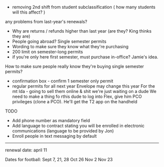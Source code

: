 - removing 2nd shift from student subclassification
( how many students will this affect? )

any problems from last-year's renewals?

- Why are returns / refunds higher than last year (are they? King thinks they are)
- People going abroad? Single semester permits
- Wording to make sure they know what they're purchasing
- 200 limit on semester-long permits
- if you're only here first semester, must purchase in-office? Jamie's idea.

How to make sure people really know they're buying single semester permits?
- confirmation box - confirm 1 semester only permit
- regular permits for all next year
Envelope may change this year
For the mt Ida - going to sell them online & shit we're just waiting on a dude
We need to make a thing fo rthis dude to log into Flex, give him PCO privileges (clone a PCO). He'll get the T2 app on the handheld

TODO
- Add phone number as mandatory field
- Add language to contract stating you will be enrolled in electronic communications (language to be provided by Jon)
- Enroll people in text messaging by default

---

renewal date: april 11

Dates for football:
Sept 7, 21, 28
Oct 26
Nov 2
Nov 23

